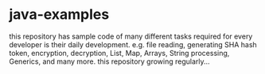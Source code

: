 # java-examples
this repository has sample code of many different tasks required for every developer is their daily development. e.g. file reading, generating SHA hash token, encryption, decryption, List, Map, Arrays, String processing, Generics, and many more. this repository growing regularly...
